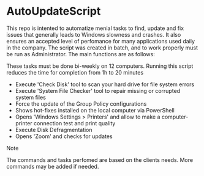 # AutoUpdateScript
This repo is intented to automatize menial tasks to find, update and fix issues that generally leads to Windows slowness and crashes. It also ensures an accepted level of perfomance for many applications used daily in the company.
The script was created in batch, and to work properly must be run as Administrator. The main functions are as follows:

These tasks must be done bi-weekly on 12 computers. Running this script reduces the time for completion from 1h to 20 minutes

+ Execute 'Check Disk' tool to scan your hard drive for file system errors
+ Execute 'System File Checker' tool to repair missing or corrupted system files
+ Force the update of the Group Policy configurations
+ Shows hot-fixes installed on the local computer via PowerShell
+ Opens 'Windows Settings > Printers' and allow to make a computer-printer connection test and print quality
+ Execute Disk Defragmentation
+ Opens 'Zoom' and checks for updates

> [!NOTE]
> The commands and tasks perfomed are based on the clients needs. More commands may be added if needed.
